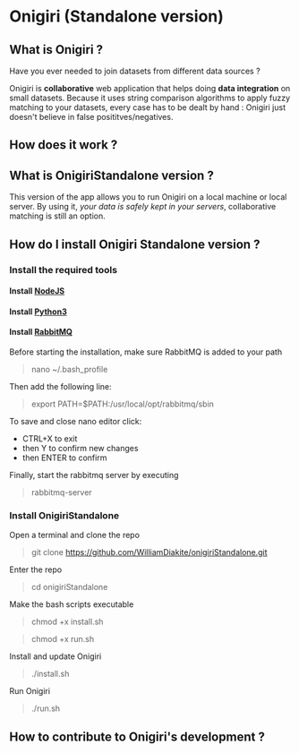 # Onigiri (Standalone version)

## What is Onigiri ?

Have you ever needed to join datasets from different data sources ?

Onigiri is **collaborative** web application that helps doing **data integration** on small datasets. Because it uses string comparison algorithms to apply fuzzy matching to your datasets, every case has to be dealt by hand : Onigiri just doesn't believe in false posititves/negatives.

## How does it work ?

## What is OnigiriStandalone version ?

This version of the app allows you to run Onigiri on a local machine or local server. By using it, _your data is safely kept in your servers_, collaborative matching is still an option.

## How do I install Onigiri Standalone version ?

### Install the required tools

#### Install [NodeJS](https://nodejs.org/en/download/)

#### Install [Python3](https://www.python.org/downloads/)

#### Install [RabbitMQ](https://www.rabbitmq.com/download.html)


Before starting the installation, make sure RabbitMQ is added to your path
> nano ~/.bash_profile

Then add the following line:
> export PATH=$PATH:/usr/local/opt/rabbitmq/sbin

To save and close nano editor click:
- CTRL+X to exit
- then Y to confirm new changes
- then ENTER to confirm

Finally, start the rabbitmq server by executing
> rabbitmq-server


### Install OnigiriStandalone

Open a terminal and clone the repo
> git clone https://github.com/WilliamDiakite/onigiriStandalone.git

Enter the repo
> cd onigiriStandalone

Make the bash scripts executable
> chmod +x install.sh

> chmod +x run.sh

Install and update Onigiri
> ./install.sh

Run Onigiri
> ./run.sh


## How to contribute to Onigiri's development ?
